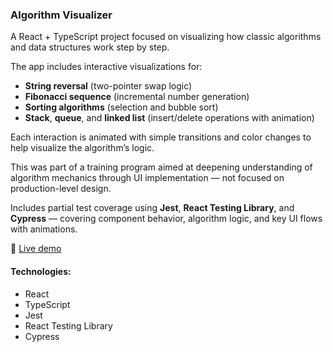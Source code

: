 ### Algorithm Visualizer

A React + TypeScript project focused on visualizing how classic algorithms and data structures work step by step.

The app includes interactive visualizations for:
- **String reversal** (two-pointer swap logic)
- **Fibonacci sequence** (incremental number generation)
- **Sorting algorithms** (selection and bubble sort)
- **Stack**, **queue**, and **linked list** (insert/delete operations with animation)

Each interaction is animated with simple transitions and color changes to help visualize the algorithm’s logic.

This was part of a training program aimed at deepening understanding of algorithm mechanics through UI implementation — not focused on production-level design.

Includes partial test coverage using **Jest**, **React Testing Library**, and **Cypress** — covering component behavior, algorithm logic, and key UI flows with animations.

🔗  [Live demo](https://gorgeous-pika-7c0b56.netlify.app/)

#### Technologies:
- React  
- TypeScript
- Jest  
- React Testing Library  
- Cypress
